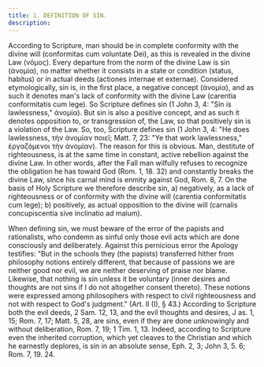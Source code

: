 ```yaml
---
title: 1. DEFINITION OF SIN.
description: 
---
```


According to Scripture, man should be in complete conformity with the divine will (conformitas cum voluntate Dei), as this is revealed in the divine Law (νόμος). Every departure from the norm of the divine Law is sin (ἀνομία), no matter whether it consists in a state or condition (status, habitus) or in actual deeds (actiones internae et externae). Considered etymologically, sin is, in the first place, a negative concept (ἀνομία), and as such it denotes man's lack of conformity with the divine Law (carentia conformitatis cum lege). So Scripture defines sin (1 John 3, 4: "Sin is lawlessness," ἀνομία). But sin is also a positive concept, and as such it denotes opposition to, or transgression of, the Law, so that positively sin is a violation of the Law. So, too, Scripture defines sin (1 John 3, 4: "He does lawlessness, τὴν ἀνομίαν ποιεῖ; Matt. 7, 23: "Ye that work lawlessness," ἐργαζόμενοι τὴν ἀνομίαν). The reason for this is obvious. Man, destitute of righteousness, is at the same time in constant, active rebellion against the divine Law. In other words, after the Fall man wilfully refuses to recognize the obligation he has toward God (Rom. 1, 18. 32) and constantly breaks the divine Law, since his carnal mind is enmity against God, Rom. 8, 7. On the basis of Holy Scripture we therefore describe sin, a) negatively, as a lack of righteousness or of conformity with the divine will (carentia conformitatis cum lege); b) positively, as actual opposition to the divine will (carnalis concupiscentia sive inclinatio ad malum).

When defining sin, we must beware of the error of the papists and rationalists, who condemn as sinful only those evil acts which are done consciously and deliberately. Against this pernicious error the Apology testifies: "But in the schools they (the papists) transferred hither from philosophy notions entirely different, that because of passions we are neither good nor evil, we are neither deserving of praise nor blame. Likewise, that nothing is sin unless it be voluntary (inner desires and thoughts are not sins if I do not altogether consent thereto). These notions were expressed among philosophers with respect to civil righteousness and not with respect to God's judgment." (Art. II (I), § 43.) According to Scripture both the evil deeds, 2 Sam. 12, 13, and the evil thoughts and desires, J as. 1, 15; Rom. 7, 17; Matt. 5, 28, are sins, even if they are done unknowingly and without deliberation, Rom. 7, 19; 1 Tim. 1, 13. Indeed, according to Scripture even the inherited corruption, which yet cleaves to the Christian and which he earnestly deplores, is sin in an absolute sense, Eph. 2, 3; John 3, 5. 6; Rom. 7, 19. 24. 